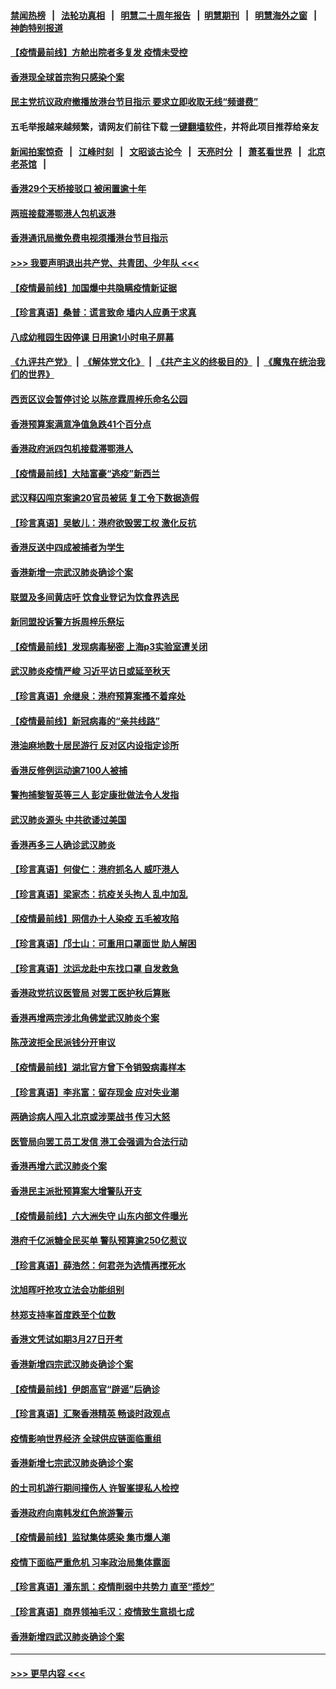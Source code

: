 #### [禁闻热榜](热点新闻.md?=0)  &nbsp;&nbsp;|&nbsp;&nbsp; [法轮功真相](https://github.com/gfw-breaker/truth/blob/master/README.md?=0) &nbsp;&nbsp;|&nbsp;&nbsp; [明慧二十周年报告](https://github.com/gfw-breaker/mh-reports/blob/master/README.md?=0) &nbsp;&nbsp;|&nbsp;&nbsp;[明慧期刊](https://github.com/gfw-breaker/mh-qikan) &nbsp;&nbsp;|&nbsp;&nbsp; [明慧海外之窗](https://github.com/gfw-breaker/mh-news/blob/master/README.md?=0) &nbsp;&nbsp;|&nbsp;&nbsp; [神韵特别报道](https://github.com/gfw-breaker/mh-news/blob/master/shenyun.md?=0)
#### [【疫情最前线】方舱出院者多复发 疫情未受控](../pages/nsc415/n11918637.md?t=03062032) 
#### [香港现全球首宗狗只感染个案](../pages/nsc415/n11918710.md?t=03062032) 
#### [民主党抗议政府撤播放港台节目指示 要求立即收取无线“频谱费”](../pages/nsc415/n11918681.md?t=03062032) 
#### 五毛举报越来越频繁，请网友们前往下载 [一键翻墙软件](https://github.com/gfw-breaker/ssr-accounts)，并将此项目推荐给亲友
#### [新闻拍案惊奇](https://github.com/gfw-breaker/banned-news/blob/master/pages/link4.md) &nbsp;&nbsp;|&nbsp;&nbsp; [江峰时刻](https://github.com/gfw-breaker/banned-news/blob/master/pages/link4.md) &nbsp;&nbsp;|&nbsp;&nbsp; [文昭谈古论今](https://github.com/gfw-breaker/banned-news/blob/master/pages/link4.md) &nbsp;&nbsp;|&nbsp;&nbsp; [天亮时分](https://github.com/gfw-breaker/banned-news/blob/master/pages/link4.md) &nbsp;&nbsp;|&nbsp;&nbsp; [萧茗看世界](https://github.com/gfw-breaker/banned-news/blob/master/pages/link4.md) &nbsp;&nbsp;|&nbsp;&nbsp; [北京老茶馆](https://github.com/gfw-breaker/banned-news/blob/master/pages/link4.md) &nbsp;&nbsp;|&nbsp;&nbsp; 
#### [香港29个天桥接驳口 被闲置逾十年](../pages/nsc415/n11918654.md?t=03062032) 
#### [两班接载滞鄂港人包机返港](../pages/nsc415/n11915855.md?t=03062032) 
#### [香港通讯局撤免费电视须播港台节目指示](../pages/nsc415/n11915831.md?t=03062032) 
#### [>>> 我要声明退出共产党、共青团、少年队 <<<](https://github.com/begood0513/goodnews/blob/master/quit/letter.md) 
#### [【疫情最前线】加国爆中共隐瞒疫情新证据](../pages/nsc415/n11915482.md?t=03062032) 
#### [【珍言真语】桑普：谎言致命 墙内人应勇于求真](../pages/nsc415/n11915169.md?t=03062032) 
#### [八成幼稚园生因停课 日用逾1小时电子屏幕](../pages/nsc415/n11913263.md?t=03062032) 
#### [《九评共产党》](https://github.com/begood0513/9ping.md/blob/master/README.md) &nbsp;|&nbsp; [《解体党文化》](../../../../jtdwh.md/blob/master/README.md)  &nbsp;|&nbsp; [《共产主义的终极目的》](../../../../gczydzjmd.md/blob/master/README.md) &nbsp;|&nbsp; [《魔鬼在统治我们的世界》](../../../../mgztzwmdsj.md/blob/master/README.md) 
#### [西贡区议会暂停讨论 以陈彦霖周梓乐命名公园](../pages/nsc415/n11913248.md?t=03062032) 
#### [香港预算案满意净值急跌41个百分点](../pages/nsc415/n11913236.md?t=03062032) 
#### [香港政府派四包机接载滞鄂港人](../pages/nsc415/n11913211.md?t=03062032) 
#### [【疫情最前线】大陆富豪“逃疫”新西兰](../pages/nsc415/n11913160.md?t=03062032) 
#### [武汉释囚闯京案逾20官员被惩 复工令下数据造假](../pages/nsc415/n11912743.md?t=03062032) 
#### [【珍言真语】吴敏儿：港府欲毁罢工权 激化反抗](../pages/nsc415/n11912457.md?t=03062032) 
#### [香港反送中四成被捕者为学生](../pages/nsc415/n11910730.md?t=03062032) 
#### [香港新增一宗武汉肺炎确诊个案](../pages/nsc415/n11910724.md?t=03062032) 
#### [联盟及多间黄店吁 饮食业登记为饮食界选民](../pages/nsc415/n11910718.md?t=03062032) 
#### [新同盟投诉警方拆周梓乐祭坛](../pages/nsc415/n11910707.md?t=03062032) 
#### [【疫情最前线】发现病毒秘密 上海p3实验室遭关闭](../pages/nsc415/n11910640.md?t=03062032) 
#### [武汉肺炎疫情严峻 习近平访日或延至秋天](../pages/nsc415/n11910570.md?t=03062032) 
#### [【珍言真语】佘继泉：港府预算案搔不着痒处](../pages/nsc415/n11910011.md?t=03062032) 
#### [【疫情最前线】新冠病毒的“亲共线路”](../pages/nsc415/n11907734.md?t=03062032) 
#### [港油麻地数十居民游行 反对区内设指定诊所](../pages/nsc415/n11907900.md?t=03062032) 
#### [香港反修例运动逾7100人被捕](../pages/nsc415/n11907922.md?t=03062032) 
#### [警拘捕黎智英等三人 彭定康批做法令人发指](../pages/nsc415/n11907905.md?t=03062032) 
#### [武汉肺炎源头 中共欲诿过美国](../pages/nsc415/n11907665.md?t=03062032) 
#### [香港再多三人确诊武汉肺炎](../pages/nsc415/n11907846.md?t=03062032) 
#### [【珍言真语】何俊仁：港府抓名人 威吓港人](../pages/nsc415/n11907561.md?t=03062032) 
#### [【珍言真语】梁家杰：抗疫关头拘人 乱中加乱](../pages/nsc415/n11907444.md?t=03062032) 
#### [【疫情最前线】网信办十人染疫 五毛被攻陷](../pages/nsc415/n11903757.md?t=03062032) 
#### [【珍言真语】邝士山：可重用口罩面世 助人解困](../pages/nsc415/n11903875.md?t=03062032) 
#### [【珍言真语】沈运龙赴中东找口罩 自发救急](../pages/nsc415/n11903291.md?t=03062032) 
#### [香港政党抗议医管局 对罢工医护秋后算账](../pages/nsc415/n11901746.md?t=03062032) 
#### [香港再增两宗涉北角佛堂武汉肺炎个案](../pages/nsc415/n11901737.md?t=03062032) 
#### [陈茂波拒全民派钱分开审议](../pages/nsc415/n11901672.md?t=03062032) 
#### [【疫情最前线】湖北官方曾下令销毁病毒样本](../pages/nsc415/n11901518.md?t=03062032) 
#### [【珍言真语】李兆富：留存现金 应对失业潮](../pages/nsc415/n11901448.md?t=03062032) 
#### [两确诊病人闯入北京或涉栗战书 传习大怒](../pages/nsc415/n11901180.md?t=03062032) 
#### [医管局向罢工员工发信 港工会强调为合法行动](../pages/nsc415/n11898870.md?t=03062032) 
#### [香港再增六武汉肺炎个案](../pages/nsc415/n11898843.md?t=03062032) 
#### [香港民主派批预算案大增警队开支](../pages/nsc415/n11898813.md?t=03062032) 
#### [【疫情最前线】六大洲失守 山东内部文件曝光](../pages/nsc415/n11898455.md?t=03062032) 
#### [港府千亿派糖全民买单 警队预算逾250亿惹议](../pages/nsc415/n11898608.md?t=03062032) 
#### [【珍言真语】薛浩然：何君尧为选情再搅死水](../pages/nsc415/n11898269.md?t=03062032) 
#### [沈旭晖吁抢攻立法会功能组别](../pages/nsc415/n11896084.md?t=03062032) 
#### [林郑支持率首度跌至个位数](../pages/nsc415/n11896058.md?t=03062032) 
#### [香港文凭试如期3月27日开考](../pages/nsc415/n11896055.md?t=03062032) 
#### [香港新增四宗武汉肺炎确诊个案](../pages/nsc415/n11896040.md?t=03062032) 
#### [【疫情最前线】伊朗高官“辟谣”后确诊](../pages/nsc415/n11895902.md?t=03062032) 
#### [【珍言真语】汇聚香港精英 畅谈时政观点](../pages/nsc415/n11895733.md?t=03062032) 
#### [疫情影响世界经济 全球供应链面临重组](../pages/nsc415/n11895634.md?t=03062032) 
#### [香港新增七宗武汉肺炎确诊个案](../pages/nsc415/n11893498.md?t=03062032) 
#### [的士司机游行期间撞伤人 许智峯提私人检控](../pages/nsc415/n11893483.md?t=03062032) 
#### [香港政府向南韩发红色旅游警示](../pages/nsc415/n11893398.md?t=03062032) 
#### [【疫情最前线】监狱集体感染 集市爆人潮](../pages/nsc415/n11893181.md?t=03062032) 
#### [疫情下面临严重危机  习率政治局集体露面](../pages/nsc415/n11893305.md?t=03062032) 
#### [【珍言真语】潘东凯：疫情削弱中共势力 直至“揽炒”](../pages/nsc415/n11892866.md?t=03062032) 
#### [【珍言真语】商界领袖毛汉：疫情致生意损七成](../pages/nsc415/n11890348.md?t=03062032) 
#### [香港新增四武汉肺炎确诊个案](../pages/nsc415/n11890610.md?t=03062032) 

----
#### [ >>> 更早内容 <<< ](../indexes/nsc415-earlier.md)
